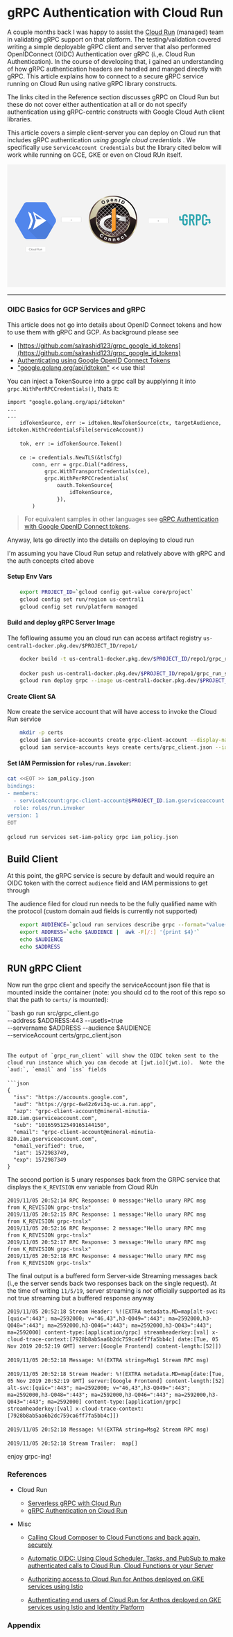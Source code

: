 
# gRPC Authentication with Cloud Run

A couple months back I was happy to assist the [Cloud Run](https://cloud.google.com/run/) (managed) team in validating gRPC support on that platform.  The testing/validation covered writing a simple deployable gRPC client and server that also performed OpenIDConnect (OIDC) Authentication over gRPC (i.,e. Cloud Run Authentication).   In the course of developing that, i gained an understanding of how gRPC authentication headers are handled and manged directly with gRPC.   This article explains how to connect to a secure gRPC service running on Cloud Run using native gRPC library constructs.

The links cited in the Reference section discusses gRPC on Cloud Run but these do not cover either authentication at all or do not specify authentication using gRPC-centric constructs with Google Cloud Auth client libraries.

This article covers a simple client-server you can deploy on Cloud run that includes gRPC authentication _using google cloud credentials_ .   We specifically use `ServiceAccount Credentials` but the library cited below will work while running on GCE, GKE or even on Cloud RUn itself.

![images/icon.png](images/icon.png)

---

### OIDC Basics for GCP Services and gRPC

This article does not go into details about OpenID Connect tokens and how to use them with gRPC and GCP.  As background please see

- [https://github.com/salrashid123/grpc_google_id_tokens](https://github.com/salrashid123/grpc_google_id_tokens)
- [Authenticating using Google OpenID Connect Tokens](https://medium.com/google-cloud/authenticating-using-google-openid-connect-tokens-e7675051213b)
- ["google.golang.org/api/idtoken"](https://pkg.go.dev/google.golang.org/api@v0.23.0/idtoken)  << use this!

You can inject a TokenSource into a grpc call by aupplyinng it into `grpc.WithPerRPCCredentials()`, thats it:

```golang
import "google.golang.org/api/idtoken"
...
...
	idTokenSource, err := idtoken.NewTokenSource(ctx, targetAudience, idtoken.WithCredentialsFile(serviceAccount))

	tok, err := idTokenSource.Token()

    ce := credentials.NewTLS(&tlsCfg)
		conn, err = grpc.Dial(*address,
			grpc.WithTransportCredentials(ce),
			grpc.WithPerRPCCredentials(
				oauth.TokenSource{
					idTokenSource,
				}),
		)
```

> For equivalent samples in other languages see [gRPC Authentication with Google OpenID Connect tokens](https://github.com/salrashid123/grpc_google_id_tokens).

Anyway, lets go directly into the details on deploying to cloud run

I'm assuming you have Cloud Run setup and relatively above with gRPC and the auth concepts cited above


#### Setup Env Vars 

```bash
    export PROJECT_ID=`gcloud config get-value core/project`
    gcloud config set run/region us-central1
    gcloud config set run/platform managed
```

#### Build and deploy gRPC Server Image

The fofllowing assume you an cloud run can access artifact registry `us-central1-docker.pkg.dev/$PROJECT_ID/repo1/`
```bash
    docker build -t us-central1-docker.pkg.dev/$PROJECT_ID/repo1/grpc_run_serve -f Dockerfile.server .
    
    docker push us-central1-docker.pkg.dev/$PROJECT_ID/repo1/grpc_run_serve 
    gcloud run deploy grpc --image us-central1-docker.pkg.dev/$PROJECT_ID/repo1/grpc_run_serve  --no-allow-unauthenticated
```

#### Create Client SA

Now create the service account that will have access to invoke the Cloud Run service

```bash
    mkdir -p certs
    gcloud iam service-accounts create grpc-client-account --display-name "gRPC Client Service Account"
    gcloud iam service-accounts keys create certs/grpc_client.json --iam-account=grpc-client-account@$PROJECT_ID.iam.gserviceaccount.com
```

#### Set IAM Permission for `roles/run.invoker`:

```bash
cat <<EOT >> iam_policy.json
bindings:
- members:
  - serviceAccount:grpc-client-account@$PROJECT_ID.iam.gserviceaccount.com
  role: roles/run.invoker
version: 1
EOT

gcloud run services set-iam-policy grpc iam_policy.json 
```

## Build Client

At this point, the gRPC service is secure by default and would require an OIDC token with the correct `audience` field and IAM permissions to get through

The audience filed for cloud run needs to be the fully qualified name with the protocol (custom domain aud fields is currently not supported)

```bash
    export AUDIENCE=`gcloud run services describe grpc --format="value(status.url)"`
    export ADDRESS=`echo $AUDIENCE |  awk -F[/:] '{print $4}'`
    echo $AUDIENCE
    echo $ADDRESS
```


## RUN gRPC Client

Now run the grpc client and specify the serviceAccount json file that is mounted inside the container (note: you should cd to the root of this repo so that the path to `certs/` is mounted):


``bash
go run src/grpc_client.go \
  --address $ADDRESS:443 --usetls=true  \
  --servername $ADDRESS --audience $AUDIENCE \
  --serviceAccount certs/grpc_client.json
```

The output of `grpc_run_client` will show the OIDC token sent to the cloud run instance which you can decode at [jwt.io](jwt.io).  Note the `aud:`, `email` and `iss` fields 

```json
{
  "iss": "https://accounts.google.com",
  "aud": "https://grpc-6w42z6vi3q-uc.a.run.app",
  "azp": "grpc-client-account@mineral-minutia-820.iam.gserviceaccount.com",
  "sub": "101659512549165144150",
  "email": "grpc-client-account@mineral-minutia-820.iam.gserviceaccount.com",
  "email_verified": true,
  "iat": 1572983749,
  "exp": 1572987349
}
```

The second portion is 5 unary responses back from the GRPC service that displays the `K_REVISION` env variable from Cloud RUn

```log
2019/11/05 20:52:14 RPC Response: 0 message:"Hello unary RPC msg   from K_REVISION grpc-tnslx" 
2019/11/05 20:52:15 RPC Response: 1 message:"Hello unary RPC msg   from K_REVISION grpc-tnslx" 
2019/11/05 20:52:16 RPC Response: 2 message:"Hello unary RPC msg   from K_REVISION grpc-tnslx" 
2019/11/05 20:52:17 RPC Response: 3 message:"Hello unary RPC msg   from K_REVISION grpc-tnslx" 
2019/11/05 20:52:18 RPC Response: 4 message:"Hello unary RPC msg   from K_REVISION grpc-tnslx" 
```

The final output is a buffered form Server-side Streaming messages back (i.,e the server sends back two responses back on the single request).
At the time of writing `11/5/19`, server streaming is _not_ officially supported as its not true streaming but a buffered response anyway 

```log
2019/11/05 20:52:18 Stream Header: %!(EXTRA metadata.MD=map[alt-svc:[quic=":443"; ma=2592000; v="46,43",h3-Q049=":443"; ma=2592000,h3-Q048=":443"; ma=2592000,h3-Q046=":443"; ma=2592000,h3-Q043=":443"; ma=2592000] content-type:[application/grpc] streamheaderkey:[val] x-cloud-trace-context:[7928b8ab5aa6b2dc759ca6ff7fa5bb4c] date:[Tue, 05 Nov 2019 20:52:19 GMT] server:[Google Frontend] content-length:[52]])

2019/11/05 20:52:18 Message: %!(EXTRA string=Msg1 Stream RPC msg)

2019/11/05 20:52:18 Stream Header: %!(EXTRA metadata.MD=map[date:[Tue, 05 Nov 2019 20:52:19 GMT] server:[Google Frontend] content-length:[52] alt-svc:[quic=":443"; ma=2592000; v="46,43",h3-Q049=":443"; ma=2592000,h3-Q048=":443"; ma=2592000,h3-Q046=":443"; ma=2592000,h3-Q043=":443"; ma=2592000] content-type:[application/grpc] streamheaderkey:[val] x-cloud-trace-context:[7928b8ab5aa6b2dc759ca6ff7fa5bb4c]])

2019/11/05 20:52:18 Message: %!(EXTRA string=Msg2 Stream RPC msg)

2019/11/05 20:52:18 Stream Trailer:  map[]
```



enjoy grpc-ing!


### References
- Cloud Run
  - [Serverless gRPC with Cloud Run](https://medium.com/@petomalina/%EF%B8%8Fserverless-grpc-with-cloud-run-bab3622a47da)
  - [gRPC Authentication on Cloud Run](https://ahmet.im/blog/grpc-auth-cloud-run/)

- Misc
  - [Calling Cloud Composer to Cloud Functions and back again, securely](https://medium.com/google-cloud/calling-cloud-composer-to-cloud-functions-and-back-again-securely-8e65d783acce)
  - [Automatic OIDC: Using Cloud Scheduler, Tasks, and PubSub to make authenticated calls to Cloud Run, Cloud Functions or your Server](https://medium.com/google-cloud/automatic-oidc-using-cloud-scheduler-tasks-and-pubsub-to-make-authenticated-calls-to-cloud-run-de9e7e9cec3f)

  - [Authorizing access to Cloud Run for Anthos deployed on GKE services using Istio](https://cloud.google.com/solutions/authorizing-access-to-cloud-run-on-gke-services-using-istio)
  - [Authenticating end users of Cloud Run for Anthos deployed on GKE services using Istio and Identity Platform](https://cloud.google.com/solutions/authenticating-cloud-run-on-gke-end-users-using-istio-and-identity-platform)

### Appendix


